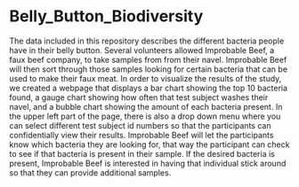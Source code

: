 # Belly_Button_Biodiversity

The data included in this repository describes the different bacteria people have in their belly button. Several volunteers allowed Improbable Beef, a faux beef company, to take samples from from their navel. Improbable Beef will then sort through those samples looking for certain bacteria that can be used to make their faux meat. In order to visualize the results of the study, we created a webpage that displays a bar chart showing the top 10 bacteria found, a gauge chart showing how often that test subject washes their navel, and a bubble chart showing the amount of each bacteria present. In the upper left part of the page, there is also a drop down menu where you can select different test subject id numbers so that the participants can confidentially view their results. Improbable Beef will let the participants know which bacteria they are looking for, that way the participant can check to see if that bacteria is present in their sample. If the desired bacteria is present, Improbable Beef is interested in having that individual stick around so that they can provide additional samples.
